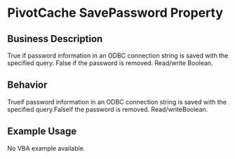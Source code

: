 # PivotCache SavePassword Property

## Business Description
True if password information in an ODBC connection string is saved with the specified query. False if the password is removed. Read/write Boolean.

## Behavior
Trueif password information in an ODBC connection string is saved with the specified query.Falseif the password is removed. Read/writeBoolean.

## Example Usage
No VBA example available.